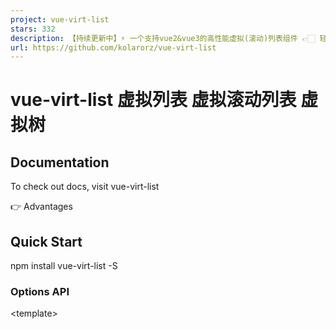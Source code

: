 ```yaml
---
project: vue-virt-list
stars: 332
description: 【持续更新中】⚡️ 一个支持vue2&vue3的高性能虚拟(滚动)列表组件 👉🏻 轻量5KB 百万数据渲染 满帧率滚动 丰富场景支持  📑 [vue虚拟列表] [vue虚拟滚动列表][vue虚拟树] [vue-virtual-list] [vue-virtual-scroll-list] [vue-virtual-scroller] [vue-virt-tree] 
url: https://github.com/kolarorz/vue-virt-list
---
```


vue-virt-list 虚拟列表 虚拟滚动列表 虚拟树
=============================

Documentation
-------------

To check out docs, visit vue-virt-list

👉 Advantages

Quick Start
-----------

npm install vue-virt-list -S

### Options API

<template\>
  <div style\="width: 500px; height: 400px"\>
    <VirtList itemKey\="id" :list\="list" :minSize\="20"\>
      <template #default\="{ itemData, index }"\>
        <div\>{{ index }} - {{ itemData.id }} - {{ itemData.text }}</div\>
      </template\>
    </VirtList\>
  </div\>
</template\>

<script\>
  import { VirtList } from 'vue-virt-list';
  export default {
    components: { VirtList },
    data() {
      return {
        list: \[{ id: 0, text: 'text' }\],
      };
    },
  };
</script\>

### Composition API

<template\>
  <div style\="width: 500px; height: 400px"\>
    <VirtList itemKey\="id" :list\="list" :minSize\="20"\>
      <template #default\="{ itemData, index }"\>
        <div\>{{ index }} - {{ itemData.id }} - {{ itemData.text }}</div\>
      </template\>
    </VirtList\>
  </div\>
</template\>

<script setup lang\="ts"\>
  import { ref, shallowRef } from 'vue';
  import { VirtList } from 'vue-virt-list';
  const list \= ref(\[{ id: 0, text: 'text' }\]);

  // 大数据建议使用 shallowRef: https://kolarorz.github.io/vue-virt-list/guide/instructions#shallowref
  // const list = shallowRef(\[{ id: 0, text: 'text' }\])
</script\>

WeChat
------

有问题可扫码加好友进入技术交流群（备注github账号名&vue-virt-list）

Sponsor
-------

开源不易，如果帮助到你，请作者喝杯咖啡吧~

### 感谢您的慷慨

-   AliPay
    
    -   \*\*丹
    -   \*\*平
    -   \*\*理
-   WechatPay
    
    -   甜言蜜语说给左耳听
